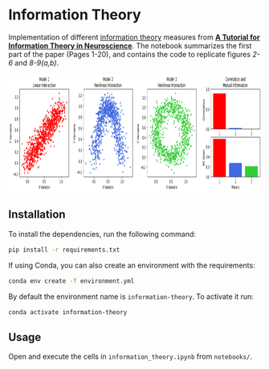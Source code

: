 # Information Theory
Implementation of different [information theory](https://en.wikipedia.org/wiki/Information_theory) measures from [**A Tutorial for Information Theory in Neuroscience**](https://www.eneuro.org/content/5/3/ENEURO.0052-18.2018). The notebook summarizes the first part of the paper (Pages 1-20), and contains the code to replicate figures _2-6_ and _8-9(a,b)_.

<p align="center">
  <img width="940" height="234" src="images/correlation_mi.png">
</p>


## Installation

To install the dependencies, run the following command:

```bash
pip install -r requirements.txt
```

If using Conda, you can also create an environment with the requirements:

```bash
conda env create -f environment.yml
```

By default the environment name is `information-theory`. To activate it run:

```bash
conda activate information-theory
```


## Usage

Open and execute the cells in `information_theory.ipynb` from `notebooks/`. 


